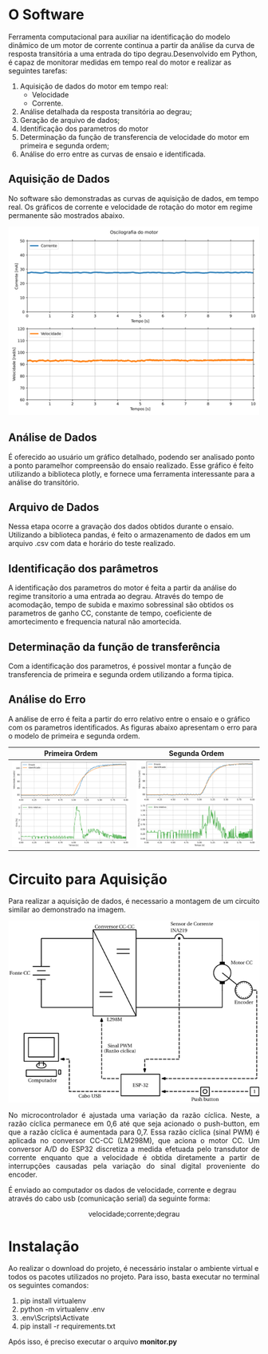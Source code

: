 # O Software
 Ferramenta computacional para auxiliar na identificação do modelo dinâmico de um motor de corrente continua a partir da análise da curva de resposta transitória a uma entrada do tipo degrau.Desenvolvido em Python, é capaz de monitorar medidas em tempo real do motor e realizar as seguintes tarefas:
 
 1. Aquisição de dados do motor em tempo real:
     * Velocidade
     * Corrente.
 3. Análise detalhada da resposta transitória ao degrau;
 4. Geração de arquivo de dados;
 5. Identificação dos parametros do motor
 6. Determinação da função de transferencia de velocidade do motor em primeira e segunda ordem;
 7. Análise do erro entre as curvas de ensaio e identificada.

## Aquisição de Dados
No software são demonstradas as curvas de aquisição de dados, em tempo real. Os gráficos de corrente e velocidade de rotação do motor em regime permanente são mostrados abaixo.

![Aquisição de dados em tempo real](figuras/supervisorio.png?style=center)

## Análise de Dados

É oferecido ao usuário um gráfico detalhado, podendo ser analisado ponto a ponto paramelhor compreensão do ensaio realizado. Esse gráfico é feito utilizando a biblioteca plotly, e fornece uma ferramenta interessante para a análise do transitório.

## Arquivo de Dados

Nessa etapa ocorre a gravação dos dados obtidos durante o ensaio. Utilizando a biblioteca pandas, é feito o armazenamento de dados em um arquivo .csv  com data e horário do teste realizado. 

## Identificação dos parâmetros
A identificação dos parametros do motor é feita a partir da  análise do regime transitorio a uma entrada ao degrau. Através do tempo de acomodação, tempo de subida e maximo sobressinal são obtidos os parametros de ganho CC, constante de tempo, coeficiente de amortecimento e frequencia natural não amortecida.

## Determinação da função de transferência
Com a identificação dos parametros, é possivel montar a função de transferencia de primeira e segunda ordem utilizando a forma tipica.

## Análise do Erro

A análise de erro é feita a partir do erro relativo entre o ensaio e o gráfico com os parametros identificados. As figuras abaixo apresentam o erro para o modelo de primeira e segunda ordem.

Primeira Ordem           |  Segunda Ordem
:-------------------------:|:-------------------------:
![](figuras/modelagem1ordemDetalhado.png)  |  ![](figuras/modelagem2ordemDetalhado.png)


# Circuito para Aquisição

Para realizar a aquisição de dados, é necessario a montagem de um circuito similar ao demonstrado na imagem.

![Circuito de aquisição de dados](figuras/Montagem.png?style=center)




<div style="text-align: justify"> No microcontrolador é ajustada uma variação da razão cíclica. Neste, a razão cíclica permanece em 0,6 até que seja acionado o push-button, em que a razão cíclica é aumentada para 0,7. Essa razão cíclica (sinal PWM) é aplicada no conversor CC-CC (LM298M), que aciona o motor CC. Um conversor A/D do ESP32 discretiza a medida efetuada pelo transdutor de corrente enquanto que a velocidade é obtida diretamente a partir de interrupções causadas pela variação do sinal digital proveniente do encoder. </div>


É enviado ao computador os dados de velocidade, corrente e degrau através do cabo usb (comunicação serial) da seguinte forma:

<p align="center">
 velocidade;corrente;degrau
 </p>



# Instalação
Ao realizar o download do projeto, é necessário instalar o ambiente virtual e todos os pacotes utilizados no projeto. Para isso, basta executar no terminal os seguintes comandos:

1. pip install virtualenv
2. python -m virtualenv .env
3. .env\Scripts\Activate
4. pip install -r requirements.txt

Após isso, é preciso executar o arquivo **monitor.py**


